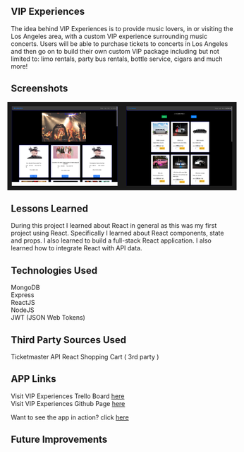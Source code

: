 ## VIP Experiences
The idea behind VIP Experiences is to provide music lovers, in or visiting the Los Angeles area, with a custom VIP experience surrounding music concerts. Users will be able to purchase tickets  to concerts in Los Angeles and then go on to build their own custom VIP package including but not limited to: limo  rentals, party bus rentals, bottle service, cigars and much more!

## Screenshots 
<div style="display:flex;justify-content:center;">
    <img src="screens/screen1.png" alt="VIP Experiences Screenshot" width="240" height="180" s border="10" />  
    <img src="screens/screen2.png" alt="VIP Experiences Screenshot" width="240" height="180" border="10" />  
</div>
  
  
## Lessons Learned
During this project I learned about React in general as this was my first project using React. Specifically I learned about React components, state and props. I also learned  to build a full-stack React application. I also learned how to integrate React with API data.  
  
  
## Technologies Used
MongoDB     
Express     
ReactJS     
NodeJS      
JWT (JSON Web Tokens)    
  
## Third Party Sources Used
Ticketmaster API
React Shopping Cart ( 3rd party )  
  
## APP Links
Visit VIP Experiences Trello Board [here](https://trello.com/b/4vc6Hh5w/wdi-project-4)  
Visit VIP Experiences Github Page [here](https://trello.com/b/4vc6Hh5w/wdi-project-4)  

Want to see the app in action?  click [here](https://vipexperiences.herokuapp.com) 



## Future Improvements
